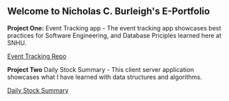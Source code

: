 ## Welcome to Nicholas C. Burleigh's E-Portfolio

**Project One:** Event Tracking app - The event tracking app showcases best practices for Software Engineering, and Database Priciples learned here at SNHU. 

[Event Tracking Repo](https://github.com/nickBurleigh1/Event_Tracking)

**Project Two** Daily Stock Summary - This client server application showcases what I have learned with data structures and algorithms. 

[Daily Stock Summary](https://github.com/nickBurleigh1/daily_stock_summary)



